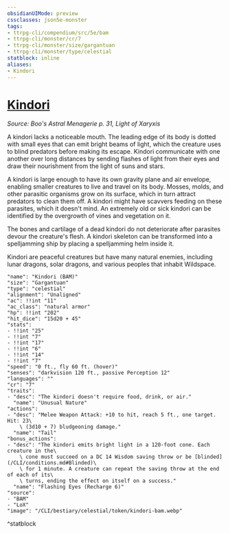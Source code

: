 ```yaml
---
obsidianUIMode: preview
cssclasses: json5e-monster
tags:
- ttrpg-cli/compendium/src/5e/bam
- ttrpg-cli/monster/cr/7
- ttrpg-cli/monster/size/gargantuan
- ttrpg-cli/monster/type/celestial
statblock: inline
aliases:
- Kindori
---
```

# [Kindori](CLI/bestiary/celestial/kindori-bam.md)
*Source: Boo's Astral Menagerie p. 31, Light of Xaryxis*  

A kindori lacks a noticeable mouth. The leading edge of its body is dotted with small eyes that can emit bright beams of light, which the creature uses to blind predators before making its escape. Kindori communicate with one another over long distances by sending flashes of light from their eyes and draw their nourishment from the light of suns and stars.

A kindori is large enough to have its own gravity plane and air envelope, enabling smaller creatures to live and travel on its body. Mosses, molds, and other parasitic organisms grow on its surface, which in turn attract predators to clean them off. A kindori might have scavvers feeding on these parasites, which it doesn't mind. An extremely old or sick kindori can be identified by the overgrowth of vines and vegetation on it.

The bones and cartilage of a dead kindori do not deteriorate after parasites devour the creature's flesh. A kindori skeleton can be transformed into a spelljamming ship by placing a spelljamming helm inside it.

Kindori are peaceful creatures but have many natural enemies, including lunar dragons, solar dragons, and various peoples that inhabit Wildspace.

```statblock
"name": "Kindori (BAM)"
"size": "Gargantuan"
"type": "celestial"
"alignment": "Unaligned"
"ac": !!int "11"
"ac_class": "natural armor"
"hp": !!int "202"
"hit_dice": "15d20 + 45"
"stats":
- !!int "25"
- !!int "7"
- !!int "17"
- !!int "6"
- !!int "14"
- !!int "7"
"speed": "0 ft., fly 60 ft. (hover)"
"senses": "darkvision 120 ft., passive Perception 12"
"languages": ""
"cr": "7"
"traits":
- "desc": "The kindori doesn't require food, drink, or air."
  "name": "Unusual Nature"
"actions":
- "desc": "Melee Weapon Attack: +10 to hit, reach 5 ft., one target. Hit: 23\
    \ (3d10 + 7) bludgeoning damage."
  "name": "Tail"
"bonus_actions":
- "desc": "The kindori emits bright light in a 120-foot cone. Each creature in the\
    \ cone must succeed on a DC 14 Wisdom saving throw or be [blinded](/CLI/conditions.md#Blinded)\
    \ for 1 minute. A creature can repeat the saving throw at the end of each of its\
    \ turns, ending the effect on itself on a success."
  "name": "Flashing Eyes (Recharge 6)"
"source":
- "BAM"
- "LoX"
"image": "/CLI/bestiary/celestial/token/kindori-bam.webp"
```
^statblock